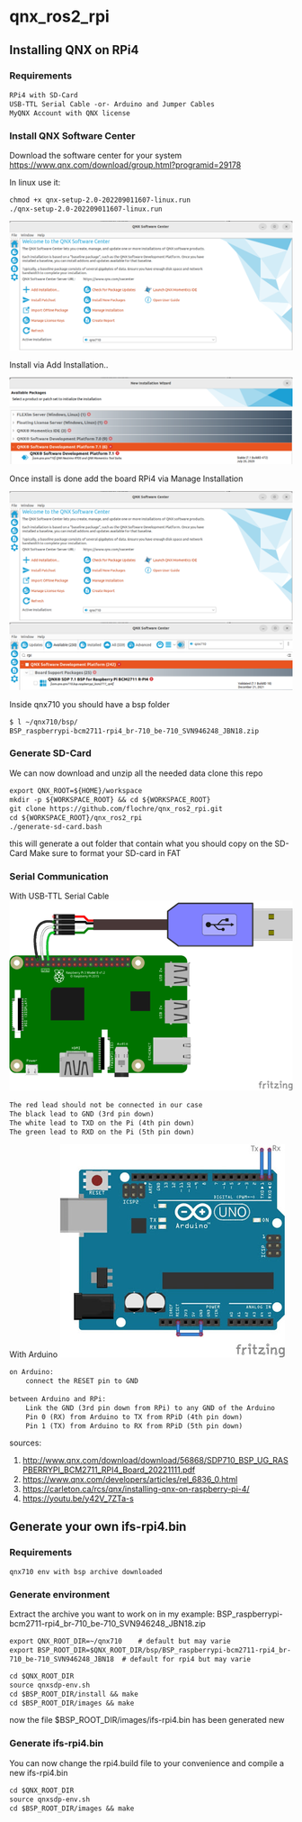 # qnx_ros2_rpi

## Installing QNX on RPi4

### Requirements
```
RPi4 with SD-Card
USB-TTL Serial Cable -or- Arduino and Jumper Cables
MyQNX Account with QNX license
```

### Install QNX Software Center
Download the software center for your system
https://www.qnx.com/download/group.html?programid=29178

In linux use it:
```
chmod +x qnx-setup-2.0-202209011607-linux.run
./qnx-setup-2.0-202209011607-linux.run
```

![QNX SW Center](doc/images/QNX_sw_center.png "QNX SW Center")

Install via Add Installation..

![QNX SW 710](doc/images/install_qnx_sw_dev_710.png "QNX SW 710")

Once install is done add the board RPi4 via Manage Installation

![QNX SW Center](doc/images/QNX_sw_center.png "QNX SW Center")
![QNX SW Install RPi](doc/images/install_rpi_board.png "QNX SW Install RPi")

Inside qnx710 you should have a bsp folder
```
$ l ~/qnx710/bsp/
BSP_raspberrypi-bcm2711-rpi4_br-710_be-710_SVN946248_JBN18.zip
```

### Generate SD-Card
We can now download and unzip all the needed data
clone this repo
```
export QNX_ROOT=${HOME}/workspace
mkdir -p ${WORKSPACE_ROOT} && cd ${WORKSPACE_ROOT}
git clone https://github.com/flochre/qnx_ros2_rpi.git
cd ${WORKSPACE_ROOT}/qnx_ros2_rpi
./generate-sd-card.bash
```

this will generate a out folder that contain what you should copy on the SD-Card
Make sure to format your SD-card in FAT

### Serial Communication
With USB-TTL Serial Cable
![RPi-Console-connection](doc/images/learn_raspberry_pi_piconsole_bb.png "RPi-Console-connection")
```
The red lead should not be connected in our case
The black lead to GND (3rd pin down)
The white lead to TXD on the Pi (4th pin down)
The green lead to RXD on the Pi (5th pin down)
```

With Arduino
![Arduino-as-TTL-converter](doc/images/USB-to-TTL-converter-using-arduino-UNO-R3.png "Arduino-as-TTL-converter")
```
on Arduino: 
    connect the RESET pin to GND

between Arduino and RPi:
    Link the GND (3rd pin down from RPi) to any GND of the Arduino
    Pin 0 (RX) from Arduino to TX from RPiD (4th pin down)
    Pin 1 (TX) from Arduino to RX from RPiD (5th pin down)
```

sources:
1. http://www.qnx.com/download/download/56868/SDP710_BSP_UG_RASPBERRYPI_BCM2711_RPI4_Board_20221111.pdf
1. https://www.qnx.com/developers/articles/rel_6836_0.html
1. https://carleton.ca/rcs/qnx/installing-qnx-on-raspberry-pi-4/
1. https://youtu.be/y42V_7ZTa-s

## Generate your own ifs-rpi4.bin

### Requirements
```
qnx710 env with bsp archive downloaded
```

### Generate environment
Extract the archive you want to work on in my example: BSP_raspberrypi-bcm2711-rpi4_br-710_be-710_SVN946248_JBN18.zip
```
export QNX_ROOT_DIR=~/qnx710    # default but may varie
export BSP_ROOT_DIR=$QNX_ROOT_DIR/bsp/BSP_raspberrypi-bcm2711-rpi4_br-710_be-710_SVN946248_JBN18  # default for rpi4 but may varie
```

```
cd $QNX_ROOT_DIR
source qnxsdp-env.sh
cd $BSP_ROOT_DIR/install && make
cd $BSP_ROOT_DIR/images && make
```

now the file $BSP_ROOT_DIR/images/ifs-rpi4.bin has been generated new

### Generate ifs-rpi4.bin
You can now change the rpi4.build file to your convenience and compile a new ifs-rpi4.bin
```
cd $QNX_ROOT_DIR
source qnxsdp-env.sh
cd $BSP_ROOT_DIR/images && make
```